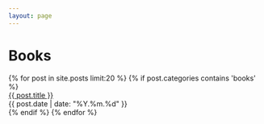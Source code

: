 ```yaml
---
layout: page
---
```

<h1>Books</h1>
<div class="toc">
{% for post in site.posts limit:20 %}
    {% if post.categories contains 'books' %}
    <div class="row">
        <div class="col-xs-12 col-sm-6 title">
            <a href="{{ post.url }}">
                {{ post.title }}
            </a>
        </div>
        <div class="col-xs-12 col-sm-4 divider"></div>
        <div class="col-xs-12 col-sm-2 date">
            <span class="date">{{ post.date | date: "%Y.%m.%d" }}</span>
        </div>
    </div>
    {% endif %}
{% endfor %}
</div>